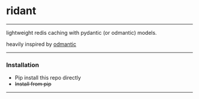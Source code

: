 # ridant
***

lightweight redis caching with pydantic (or odmantic) models.

heavily inspired by [odmantic](https://github.com/art049/odmantic)

***

### Installation
- Pip install this repo directly
- ~~Install from pip~~

***
